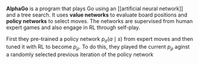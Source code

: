 **AlphaGo** is a program that plays Go using an [[artificial neural network]] and a tree search. It uses **value networks** to evaluate board positions and **policy networks** to select moves. The networks are supervised from human expert games and also engage in RL through self-play.

First they pre-trained a policy network $p_\sigma(a \mid s)$ from expert moves and then tuned it with RL to become $p_\rho$. To do this, they played the current $p_\rho$ aginst a randomly selected previous iteration of the policy network
